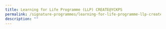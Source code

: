 ```yaml
---
title: Learning for Life Programme (LLP) CREATE@YCKPS
permalink: /signature-programmes/learning-for-life-programme-llp-create-at-yckps
description: ""
---
```

